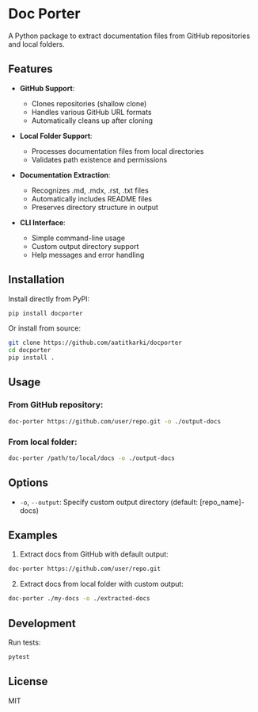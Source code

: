 # Doc Porter

A Python package to extract documentation files from GitHub repositories and local folders.

## Features

- **GitHub Support**:

  - Clones repositories (shallow clone)
  - Handles various GitHub URL formats
  - Automatically cleans up after cloning

- **Local Folder Support**:

  - Processes documentation files from local directories
  - Validates path existence and permissions

- **Documentation Extraction**:

  - Recognizes .md, .mdx, .rst, .txt files
  - Automatically includes README files
  - Preserves directory structure in output

- **CLI Interface**:
  - Simple command-line usage
  - Custom output directory support
  - Help messages and error handling

## Installation

Install directly from PyPI:

```bash
pip install docporter
```

Or install from source:

```bash
git clone https://github.com/aatitkarki/docporter
cd docporter
pip install .
```

## Usage

### From GitHub repository:

```bash
doc-porter https://github.com/user/repo.git -o ./output-docs
```

### From local folder:

```bash
doc-porter /path/to/local/docs -o ./output-docs
```

## Options

- `-o`, `--output`: Specify custom output directory (default: [repo_name]-docs)

## Examples

1. Extract docs from GitHub with default output:

```bash
doc-porter https://github.com/user/repo.git
```

2. Extract docs from local folder with custom output:

```bash
doc-porter ./my-docs -o ./extracted-docs
```

## Development

Run tests:

```bash
pytest
```

## License

MIT
